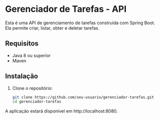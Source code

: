 # Gerenciador de Tarefas - API

Esta é uma API de gerenciamento de tarefas construída com Spring Boot. Ela permite criar, listar, obter e deletar tarefas.

## Requisitos

- Java 8 ou superior
- Maven

## Instalação

1. Clone o repositório:

   ```bash
   git clone https://github.com/seu-usuario/gerenciador-tarefas.git
   cd gerenciador-tarefas

A aplicação estará disponível em http://localhost:8080.

